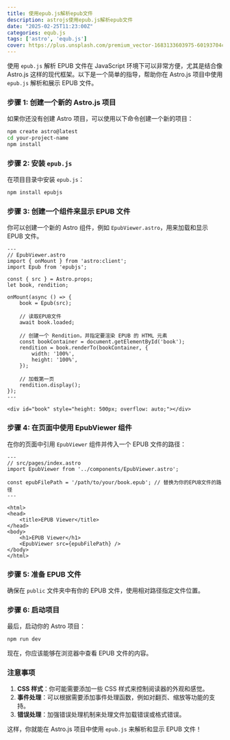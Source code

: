 ```yaml
---
title: 使用epub.js解析epub文件
description: astrojs使用epub.js解析epub文件
date: "2025-02-25T11:23:00Z"
categories: equb.js
tags: ['astro', 'equb.js']
cover: https://plus.unsplash.com/premium_vector-1683133603975-60193704cb08?q=80&w=1637&auto=format&fit=crop&ixlib=rb-4.1.0&ixid=M3wxMjA3fDB8MHxwaG90by1wYWdlfHx8fGVufDB8fHx8fA%3D%3D
---
```


使用 `epub.js` 解析 EPUB 文件在 JavaScript 环境下可以非常方便，尤其是结合像 Astro.js 这样的现代框架。以下是一个简单的指导，帮助你在 Astro.js 项目中使用 `epub.js` 解析和展示 EPUB 文件。

### 步骤 1: 创建一个新的 Astro.js 项目

如果你还没有创建 Astro 项目，可以使用以下命令创建一个新的项目：

```bash
npm create astro@latest
cd your-project-name
npm install
```

### 步骤 2: 安装 `epub.js`

在项目目录中安装 `epub.js`：

```bash
npm install epubjs
```

### 步骤 3: 创建一个组件来显示 EPUB 文件

你可以创建一个新的 Astro 组件，例如 `EpubViewer.astro`，用来加载和显示 EPUB 文件。

```astro
---
// EpubViewer.astro
import { onMount } from 'astro:client';
import Epub from 'epubjs';

const { src } = Astro.props;
let book, rendition;

onMount(async () => {
    book = Epub(src);

    // 读取EPUB文件
    await book.loaded;

    // 创建一个 Rendition，并指定要渲染 EPUB 的 HTML 元素
    const bookContainer = document.getElementById('book');
    rendition = book.renderTo(bookContainer, {
        width: '100%',
        height: '100%',
    });

    // 加载第一页
    rendition.display();
});
---

<div id="book" style="height: 500px; overflow: auto;"></div>
```

### 步骤 4: 在页面中使用 EpubViewer 组件

在你的页面中引用 `EpubViewer` 组件并传入一个 EPUB 文件的路径：

```astro
---
// src/pages/index.astro
import EpubViewer from '../components/EpubViewer.astro';

const epubFilePath = '/path/to/your/book.epub'; // 替换为你的EPUB文件的路径
---

<html>
<head>
    <title>EPUB Viewer</title>
</head>
<body>
    <h1>EPUB Viewer</h1>
    <EpubViewer src={epubFilePath} />
</body>
</html>
```

### 步骤 5: 准备 EPUB 文件

确保在 `public` 文件夹中有你的 EPUB 文件，使用相对路径指定文件位置。

### 步骤 6: 启动项目

最后，启动你的 Astro 项目：

```bash
npm run dev
```

现在，你应该能够在浏览器中查看 EPUB 文件的内容。

### 注意事项

1. **CSS 样式**：你可能需要添加一些 CSS 样式来控制阅读器的外观和感觉。
2. **事件处理**：可以根据需要添加事件处理函数，例如对翻页、缩放等功能的支持。
3. **错误处理**：加强错误处理机制来处理文件加载错误或格式错误。

这样，你就能在 Astro.js 项目中使用 `epub.js` 来解析和显示 EPUB 文件！